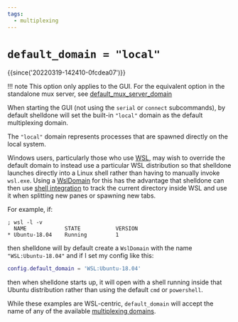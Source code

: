 ```yaml
---
tags:
  - multiplexing
---
```

# `default_domain = "local"`

{{since('20220319-142410-0fcdea07')}}

!!! note
    This option only applies to the GUI.  For the equivalent option in
    the standalone mux server, see [default_mux_server_domain](default_mux_server_domain.md)

When starting the GUI (not using the `serial` or `connect` subcommands), by default shelldone will set the built-in `"local"` domain as the default multiplexing domain.

The `"local"` domain represents processes that are spawned directly on the local system.

Windows users, particularly those who use
[WSL](https://docs.microsoft.com/en-us/windows/wsl/about), may wish to override
the default domain to instead use a particular WSL distribution so that shelldone
launches directly into a Linux shell rather than having to manually invoke
`wsl.exe`.  Using a [WslDomain](../WslDomain.md) for this has the advantage
that shelldone can then use [shell integration](../../../shell-integration.md) to
track the current directory inside WSL and use it when splitting new panes or
spawning new tabs.

For example, if:

```
; wsl -l -v
  NAME            STATE           VERSION
* Ubuntu-18.04    Running         1
```

then shelldone will by default create a `WslDomain` with the name `"WSL:Ubuntu-18.04"`
and if I set my config like this:

```lua
config.default_domain = 'WSL:Ubuntu-18.04'
```

then when shelldone starts up, it will open with a shell running inside that Ubuntu
distribution rather than using the default `cmd` or `powershell`.

While these examples are WSL-centric, `default_domain` will accept the name
of any of the available [multiplexing domains](../../../multiplexing.md).
